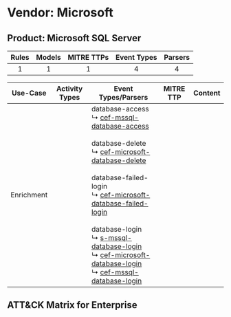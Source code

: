 Vendor: Microsoft
=================
Product: Microsoft SQL Server
-----------------------------
| Rules | Models | MITRE TTPs | Event Types | Parsers |
|:-----:|:------:|:----------:|:-----------:|:-------:|
|   1   |   1    |     1      |      4      |    4    |

|  Use-Case  | Activity Types | Event Types/Parsers                                                                                                                                                                                                                                                                                                                                                                                                                                                                                                                                                                                                                                                               | MITRE TTP | Content |
|:----------:| -------------- | --------------------------------------------------------------------------------------------------------------------------------------------------------------------------------------------------------------------------------------------------------------------------------------------------------------------------------------------------------------------------------------------------------------------------------------------------------------------------------------------------------------------------------------------------------------------------------------------------------------------------------------------------------------------------------- | --------- | ------- |
| Enrichment | <ul></li></ul> |  database-access<br> ↳ [cef-mssql-database-access](../Parsers/parserContent_cef-mssql-database-access.md)<br><br> database-delete<br> ↳ [cef-microsoft-database-delete](../Parsers/parserContent_cef-microsoft-database-delete.md)<br><br> database-failed-login<br> ↳ [cef-microsoft-database-failed-login](../Parsers/parserContent_cef-microsoft-database-failed-login.md)<br><br> database-login<br> ↳ [s-mssql-database-login](../Parsers/parserContent_s-mssql-database-login.md)<br> ↳ [cef-microsoft-database-login](../Parsers/parserContent_cef-microsoft-database-login.md)<br> ↳ [cef-mssql-database-login](../Parsers/parserContent_cef-mssql-database-login.md)<br> |           |         |

ATT&CK Matrix for Enterprise
----------------------------
